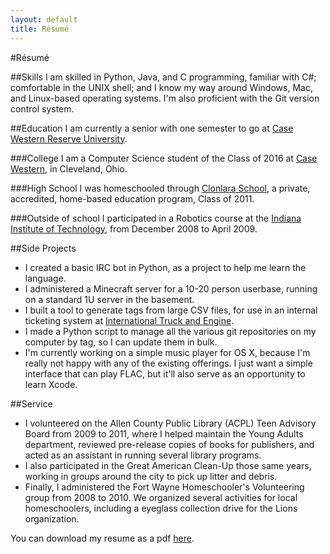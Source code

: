 ```yaml
---
layout: default 
title: Résumé
---
```


#Résumé

##Skills
I am skilled in Python, Java, and C programming, familiar with C#; comfortable in the UNIX shell; and I know my way around Windows, Mac, and Linux-based operating systems.  I'm also proficient with the Git version control system.  

##Education
I am currently a senior with one semester to go at [Case Western Reserve University](http://case.edu/).

###College
I am a Computer Science student of the Class of 2016 at [Case Western](http://case.edu/), in Cleveland, Ohio.

###High School
I was homeschooled through [Clonlara School](http://www.clonlara.org/), a private, accredited, home-based education program, Class of 2011.

###Outside of school
I participated in a Robotics course at the [Indiana Institute of Technology](http://www.indianatech.edu/), from December 2008 to April 2009.

##Side Projects
* I created a basic IRC bot in Python, as a project to help me learn the language.
* I administered a Minecraft server for a 10-20 person userbase, running on a standard 1U server in the basement.
* I built a tool to generate tags from large CSV files, for use in an internal ticketing system at [International Truck and Engine](http://www.internationaltrucks.com/trucks/). 
* I made a Python script to manage all the various git repositories on my computer by tag, so I can update them in bulk.  
* I'm currently working on a simple music player for OS X, because I'm really not happy with any of the existing offerings.  I just want a simple interface that can play FLAC, but it'll also serve as an opportunity to learn Xcode. 

##Service
* I volunteered on the Allen County Public Library (ACPL) Teen Advisory Board from 2009 to 2011, where I helped maintain the Young Adults department, reviewed pre-release copies of books for publishers, and acted as an assistant in running several library programs.  
* I also participated in the Great American Clean-Up those same years, working in groups around the city to pick up litter and debris.  
* Finally, I administered the Fort Wayne Homeschooler's Volunteering group from 2008 to 2010.  We organized several activities for local homeschoolers, including a eyeglass collection drive for the Lions organization.


You can download my resume as a pdf [here]({{site.url}}downloads/resume.pdf "Résumé"). 
